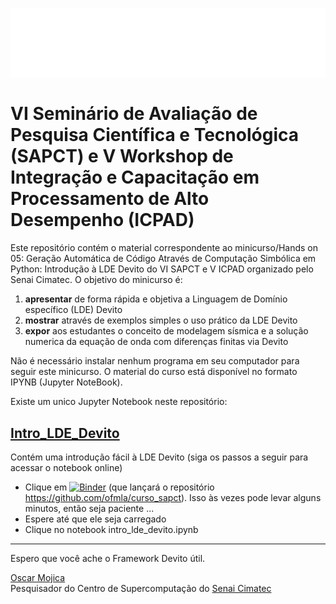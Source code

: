 ![](cimatec.png)

# VI Seminário de Avaliação de Pesquisa Científica e Tecnológica (SAPCT) e V Workshop de Integração e Capacitação em Processamento de Alto Desempenho (ICPAD)

Este repositório contém o material correspondente ao minicurso/Hands on 05: Geração Automática de Código Através de Computação Simbólica em Python: Introdução à LDE Devito do VI SAPCT e V ICPAD organizado pelo Senai Cimatec. O objetivo do minicurso é:

1. **apresentar** de forma rápida e objetiva a Linguagem de Domínio específico (LDE) Devito
2. **mostrar** através de exemplos simples o uso prático da LDE Devito 
3. **expor** aos estudantes o conceito de modelagem sísmica e a solução numerica da equação de onda com diferenças finitas via Devito

Não é necessário instalar nenhum programa em seu computador para seguir este minicurso. O material do curso está disponível no formato IPYNB (Jupyter NoteBook).

Existe um unico Jupyter Notebook neste repositório:

## [Intro_LDE_Devito](https://nbviewer.jupyter.org/github/ofmla/curso_sapct/blob/main/intro_lde_devito.ipynb)
Contém uma introdução fácil à LDE Devito (siga os passos a seguir para acessar o notebook online)

* Clique em [![Binder](https://mybinder.org/badge_logo.svg)](https://mybinder.org/v2/gh/ofmla/curso_sapct/HEAD) (que lançará o repositório https://github.com/ofmla/curso_sapct). Isso às vezes pode levar alguns minutos, então seja paciente ...
* Espere até que ele seja carregado
* Clique no notebook intro_lde_devito.ipynb

---
Espero que você ache o Framework Devito útil.

[Oscar Mojica](https://oscar-mojica.netlify.app/) <br/>
Pesquisador do Centro de Supercomputação do [Senai Cimatec](http://www.senaicimatec.com.br/) <br/>

